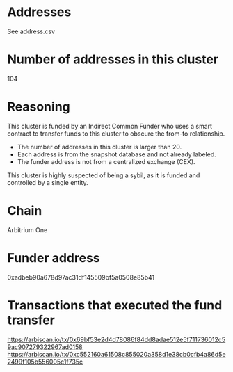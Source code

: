 # Addresses

See address.csv

# Number of addresses in this cluster

104

# Reasoning

This cluster is funded by an Indirect Common Funder who uses a smart contract to transfer funds to this cluster to obscure the from-to relationship.

- The number of addresses in this cluster is larger than 20.
- Each address is from the snapshot database and not already labeled.
- The funder address is not from a centralized exchange (CEX).

This cluster is highly suspected of being a sybil, as it is funded and controlled by a single entity.

# Chain

Arbitrium One

# Funder address

0xadbeb90a678d97ac31df145509bf5a0508e85b41

# Transactions that executed the fund transfer

https://arbiscan.io/tx/0x69bf53e2d4d78086f84dd8adae512e5f711736012c59ac907279322967ad0158
https://arbiscan.io/tx/0xc552160a61508c855020a358d1e38cb0cfb4a86d5e2499f105b556005c1f735c
